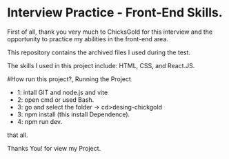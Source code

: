 # Interview Practice - Front-End Skills.

First of all, thank you very much to ChicksGold for this interview and the opportunity to practice my abilities in the front-end area.

This repository contains the archived files I used during the test.

The skills I used in this project include: HTML, CSS, and React.JS.


#How run this project?, Running the Project

- 1: intall GIT and node.js and vite 
- 2: open cmd or used Bash. 
- 3: go and select the folder -> cd>desing-chickgold
- 3: npm install (this install Dependence).
- 4: npm run dev.

that all.

Thanks You! for view my Project.